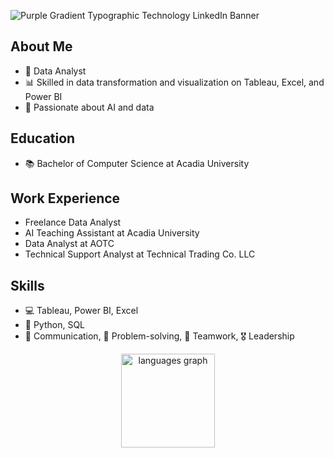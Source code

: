 
![Purple Gradient Typographic Technology LinkedIn Banner](https://github.com/Sreshta05/Sreshta05/assets/76899515/5870df0d-9380-48a4-b247-1dbf439979aa)


## About Me
- 💼 Data Analyst
- 📊 Skilled in data transformation and visualization on Tableau, Excel, and Power BI
- 🤖 Passionate about AI and data

## Education
- 📚 Bachelor of Computer Science at Acadia University

## Work Experience
- Freelance Data Analyst
- AI Teaching Assistant at Acadia University
- Data Analyst at AOTC
- Technical Support Analyst at Technical Trading Co. LLC

## Skills
- 💻 Tableau, Power BI, Excel
- 🐍 Python, SQL
- 💬 Communication, 🧠 Problem-solving, 👥 Teamwork, 🎖️ Leadership




<div align="center">
  <img src="https://github-readme-stats.vercel.app/api/top-langs?username=Sreshta05&locale=en&hide_title=false&layout=compact&card_width=320&langs_count=5&theme=dracula&hide_border=false&order=2" height="150" alt="languages graph"  />
</div>

###
<!--
**Sreshta05/Sreshta05** is a ✨ _special_ ✨ repository because its `README.md` (this file) appears on your GitHub profile.

Here are some ideas to get you started:

- 🔭 I’m currently working on ...
- 🌱 I’m currently learning ...
- 👯 I’m looking to collaborate on ...
- 🤔 I’m looking for help with ...
- 💬 Ask me about ...
- 📫 How to reach me: ...
- 😄 Pronouns: ...
- ⚡ Fun fact: ...
-->

